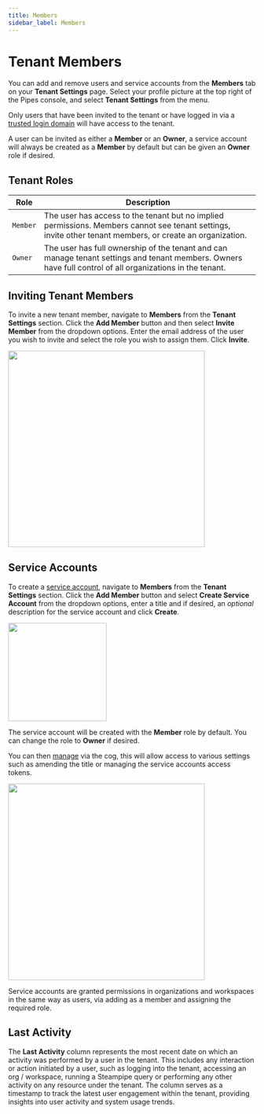 ```yaml
---
title: Members
sidebar_label: Members
---
```


# Tenant Members

You can add and remove users and service accounts from the **Members** tab on your **Tenant Settings** page. Select your profile picture at the top right of the Pipes console, and select **Tenant Settings** from the menu.

Only users that have been invited to the tenant or have logged in via a [trusted login domain](/pipes/docs/accounts/tenant/authentication#trusted-login-domains) will have access to the tenant.

A user can be invited as either a **Member** or an **Owner**, a service account will always be created as a **Member** by default but can be given an **Owner** role if desired.

## Tenant Roles

| Role     | Description
|----------|------------------------------------------------------
| `Member` |  The user has access to the tenant but no implied permissions. Members cannot see tenant settings, invite other tenant members, or create an organization.
| `Owner` |  The user has full ownership of the tenant and can manage tenant settings and tenant members.  Owners have full control of all organizations in the tenant.

## Inviting Tenant Members

To invite a new tenant member, navigate to **Members** from the **Tenant Settings** section. Click the **Add Member** button and then select **Invite Member** from the dropdown options. Enter the email address of the user you wish to invite and select the role you wish to assign them. Click **Invite**.

<img src="/images/docs/pipes/pipes-enterprise-people-invite-member.png" width="400pt"/><br />

## Service Accounts

To create a [service account](/pipes/docs/accounts/service), navigate to **Members** from the **Tenant Settings** section. Click the **Add Member** button and select **Create Service Account** from the dropdown options, enter a title and if desired, an _optional_ description for the service account and click **Create**.

<img src="/images/docs/pipes/pipes-service-account-create.png" width="200pt"/><br />

The service account will be created with the **Member** role by default. You can change the role to **Owner** if desired. 

You can then [manage](/pipes/docs/accounts/service/manage) via the cog, this will allow access to various settings such as amending the title or managing the service accounts access tokens.

<img src="/images/docs/pipes/pipes-service-account-member.png" width="400pt"/><br />

Service accounts are granted permissions in organizations and workspaces in the same way as users, via adding as a member and assigning the required role.

## Last Activity

The **Last Activity** column represents the most recent date on which an activity was performed by a user in the tenant. This includes any interaction or action initiated by a user, such as logging into the tenant, accessing an org / workspace, running a Steampipe query or performing any other activity on any resource under the tenant. The column serves as a timestamp to track the latest user engagement within the tenant, providing insights into user activity and system usage trends.